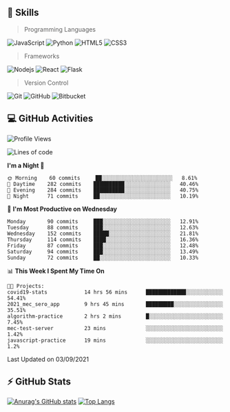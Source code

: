 ## :rocket: Skills<br/>

> Programming Languages

![JavaScript](https://img.shields.io/badge/-JavaScript-%23F7DF1C?style=for-the-badge&logo=javascript&logoColor=white)
![Python](https://img.shields.io/badge/python%20-%2314354C.svg?&style=for-the-badge&logo=python&logoColor=white)
![HTML5](https://img.shields.io/badge/html5%20-%23E34F26.svg?&style=for-the-badge&logo=html5&logoColor=white)
![CSS3](https://img.shields.io/badge/css3%20-%231572B6.svg?&style=for-the-badge&logo=css3&logoColor=white)

> Frameworks

![Nodejs](https://img.shields.io/badge/node.js%20-%2343853D.svg?&style=for-the-badge&logo=node.js&logoColor=white)
![React](https://img.shields.io/badge/React-20232A?style=for-the-badge&logo=react&logoColor=61DAFB)
![Flask](https://img.shields.io/badge/flask%20-%23000.svg?&style=for-the-badge&logo=flask&logoColor=white)

> Version Control

![Git](https://img.shields.io/badge/git%20-%23F05033.svg?&style=for-the-badge&logo=git&logoColor=white)
![GitHub](https://img.shields.io/badge/github%20-%23121011.svg?&style=for-the-badge&logo=github&logoColor=white)
![Bitbucket](https://img.shields.io/badge/bitbucket%20-%230047B3.svg?&style=for-the-badge&logo=bitbucket&logoColor=white)

## :computer: GitHub Activities<br/>

<!--START_SECTION:waka-->
![Profile Views](http://img.shields.io/badge/Profile%20Views-27-blue)

![Lines of code](https://img.shields.io/badge/From%20Hello%20World%20I%27ve%20Written-934194%20lines%20of%20code-blue)

**I'm a Night 🦉** 

```text
🌞 Morning    60 commits     ██░░░░░░░░░░░░░░░░░░░░░░░   8.61% 
🌆 Daytime    282 commits    ██████████░░░░░░░░░░░░░░░   40.46% 
🌃 Evening    284 commits    ██████████░░░░░░░░░░░░░░░   40.75% 
🌙 Night      71 commits     ██░░░░░░░░░░░░░░░░░░░░░░░   10.19%

```
📅 **I'm Most Productive on Wednesday** 

```text
Monday       90 commits     ███░░░░░░░░░░░░░░░░░░░░░░   12.91% 
Tuesday      88 commits     ███░░░░░░░░░░░░░░░░░░░░░░   12.63% 
Wednesday    152 commits    █████░░░░░░░░░░░░░░░░░░░░   21.81% 
Thursday     114 commits    ████░░░░░░░░░░░░░░░░░░░░░   16.36% 
Friday       87 commits     ███░░░░░░░░░░░░░░░░░░░░░░   12.48% 
Saturday     94 commits     ███░░░░░░░░░░░░░░░░░░░░░░   13.49% 
Sunday       72 commits     ██░░░░░░░░░░░░░░░░░░░░░░░   10.33%

```


📊 **This Week I Spent My Time On** 

```text
🐱‍💻 Projects: 
covid19-stats            14 hrs 56 mins      █████████████░░░░░░░░░░░░   54.41% 
2021_mec_sero_app        9 hrs 45 mins       █████████░░░░░░░░░░░░░░░░   35.51% 
algorithm-practice       2 hrs 2 mins        █░░░░░░░░░░░░░░░░░░░░░░░░   7.45% 
mec-test-server          23 mins             ░░░░░░░░░░░░░░░░░░░░░░░░░   1.42% 
javascript-practice      19 mins             ░░░░░░░░░░░░░░░░░░░░░░░░░   1.2%

```


 Last Updated on 03/09/2021
<!--END_SECTION:waka-->


## :zap: GitHub Stats<br/>
    
[![Anurag's GitHub stats](https://github-readme-stats.vercel.app/api?username=star6973&show_icons=true&theme=prussian)](https://github.com/star6973/github-readme-stats)
[![Top Langs](https://github-readme-stats.vercel.app/api/top-langs/?username=star6973&layout=compact&hide=jupyter%20notebook,html,css,scss&langs_count=4&theme=prussian)](https://github.com/star6973/github-readme-stats)
